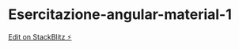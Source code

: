 # Esercitazione-angular-material-1

[Edit on StackBlitz ⚡️](https://stackblitz.com/edit/angular-ivy-bsneec)